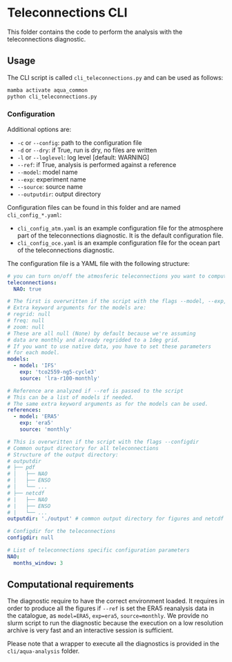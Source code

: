 # Teleconnections CLI

This folder contains the code to perform the analysis with the teleconnections diagnostic.

## Usage

The CLI script is called `cli_teleconnections.py` and can be used as follows:

```bash
mamba activate aqua_common
python cli_teleconnections.py
```

### Configuration

Additional options are:
-  `-c` or `--config`: path to the configuration file
-  `-d` or `--dry`: if True, run is dry, no files are written
-  `-l` or `--loglevel`: log level [default: WARNING]
-  `--ref`: if True, analysis is performed against a reference
-  `--model`: model name
-  `--exp`: experiment name
-  `--source`: source name
-  `--outputdir`: output directory

Configuration files can be found in this folder and are named `cli_config_*.yaml`:
- `cli_config_atm.yaml` is an example configuration file for the atmosphere part of the teleconnections diagnostic. It is the default configuration file.
- `cli_config_oce.yaml` is an example configuration file for the ocean part of the teleconnections diagnostic.

The configuration file is a YAML file with the following structure:

```yaml
# you can turn on/off the atmosferic teleconnections you want to compute
teleconnections:
  NAO: true

# The first is overwritten if the script with the flags --model, --exp, --source
# Extra keyword arguments for the models are:
# regrid: null
# freq: null
# zoom: null
# These are all null (None) by default because we're assuming
# data are monthly and already regridded to a 1deg grid.
# If you want to use native data, you have to set these parameters
# for each model.
models:
  - model: 'IFS'
    exp: 'tco2559-ng5-cycle3'
    source: 'lra-r100-monthly'

# Reference are analyzed if --ref is passed to the script
# This can be a list of models if needed.
# The same extra keyword arguments as for the models can be used.
references:
  - model: 'ERA5'
    exp: 'era5'
    source: 'monthly'

# This is overwritten if the script with the flags --configdir
# Common output directory for all teleconnections
# Structure of the output directory:
# outputdir
# ├── pdf
# │   ├── NAO
# │   ├── ENSO
# │   └── ...
# ├── netcdf
# |   ├── NAO
# |   ├── ENSO
# |   └── ...
outputdir: './output' # common output directory for figures and netcdf files

# Configdir for the teleconnections
configdir: null

# List of teleconnections specific configuration parameters
NAO:
  months_window: 3
```

## Computational requirements

The diagnostic require to have the correct environment loaded.
It requires in order to produce all the figures if `--ref` is set the ERA5 reanalysis data in the catalogue, as `model=ERA5`, `exp=era5`, `source=monthly`.
We provide no slurm script to run the diagnostic because the execution on a low resolution archive is very fast and an interactive session is sufficient.

Please note that a wrapper to execute all the diagnostics is provided in the `cli/aqua-analysis` folder.